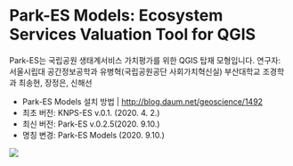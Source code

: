 Park-ES Models: Ecosystem Services Valuation Tool for QGIS
========================
   
Park-ES는 국립공원 생태계서비스 가치평가를 위한 QGIS 탑재 모형입니다.
연구자: 서울시립대 공간정보공학과 유병혁(국립공원공단 사회가치혁신실)
        부산대학교 조경학과 최송현, 장정은, 신해선

* Park-ES Models 설치 방법 | http://blog.daum.net/geoscience/1492   
* 최초 버전: KNPS-ES v.0.1. (2020. 4. 2.)
* 최신 버전: Park-ES v.0.2.5(2020. 9.10.)
* 명칭 변경: Park-ES Models (2020. 9.10.)
<img src="https://github.com/osgeokr/KNPS-InVEST/blob/master/HABITAT_QUAL.png">
